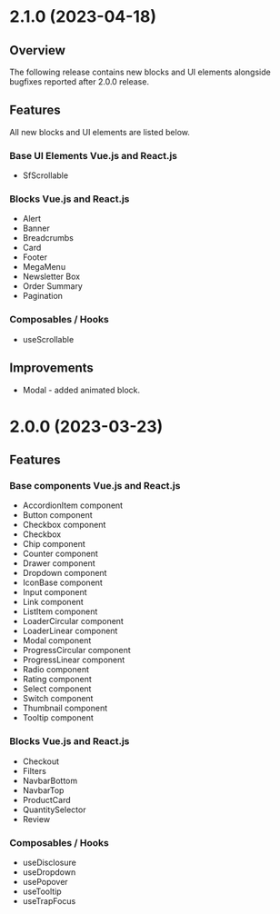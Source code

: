 # 2.1.0 (2023-04-18)

## Overview

The following release contains new blocks and UI elements alongside bugfixes reported after 2.0.0 release.

## Features

All new blocks and UI elements are listed below.

### Base UI Elements Vue.js and React.js

- SfScrollable 

### Blocks Vue.js and React.js

- Alert
- Banner
- Breadcrumbs
- Card
- Footer
- MegaMenu
- Newsletter Box
- Order Summary
- Pagination

### Composables / Hooks

- useScrollable

## Improvements

- Modal - added animated block.

# 2.0.0 (2023-03-23)

## Features

### Base components Vue.js and React.js

- AccordionItem component
- Button component
- Checkbox component
- Checkbox
- Chip component 
- Counter component 
- Drawer component 
- Dropdown component 
- IconBase component 
- Input component 
- Link component 
- ListItem component 
- LoaderCircular component 
- LoaderLinear component 
- Modal component 
- ProgressCircular component 
- ProgressLinear component 
- Radio component 
- Rating component 
- Select component 
- Switch component 
- Thumbnail component 
- Tooltip component 

### Blocks Vue.js and React.js

- Checkout
- Filters
- NavbarBottom
- NavbarTop
- ProductCard
- QuantitySelector
- Review

### Composables / Hooks

- useDisclosure
- useDropdown
- usePopover
- useTooltip
- useTrapFocus
